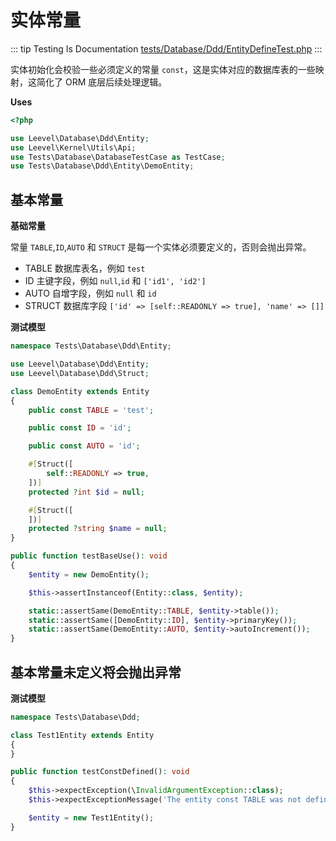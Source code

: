 # 实体常量

::: tip Testing Is Documentation
[tests/Database/Ddd/EntityDefineTest.php](https://github.com/hunzhiwange/framework/blob/master/tests/Database/Ddd/EntityDefineTest.php)
:::

实体初始化会校验一些必须定义的常量 `const`，这是实体对应的数据库表的一些映射，这简化了 ORM 底层后续处理逻辑。

**Uses**

``` php
<?php

use Leevel\Database\Ddd\Entity;
use Leevel\Kernel\Utils\Api;
use Tests\Database\DatabaseTestCase as TestCase;
use Tests\Database\Ddd\Entity\DemoEntity;
```

## 基本常量

**基础常量**

常量 `TABLE`,`ID`,`AUTO` 和 `STRUCT` 是每一个实体必须要定义的，否则会抛出异常。

 * TABLE 数据库表名，例如 `test`
 * ID 主键字段，例如 `null`,`id` 和 `['id1', 'id2']`
 * AUTO 自增字段，例如 `null` 和 `id`
 * STRUCT 数据库字段 `['id' => [self::READONLY => true], 'name' => []]`

**测试模型**

``` php
namespace Tests\Database\Ddd\Entity;

use Leevel\Database\Ddd\Entity;
use Leevel\Database\Ddd\Struct;

class DemoEntity extends Entity
{
    public const TABLE = 'test';

    public const ID = 'id';

    public const AUTO = 'id';

    #[Struct([
        self::READONLY => true,
    ])]
    protected ?int $id = null;

    #[Struct([
    ])]
    protected ?string $name = null;
}
```

``` php
public function testBaseUse(): void
{
    $entity = new DemoEntity();

    $this->assertInstanceof(Entity::class, $entity);

    static::assertSame(DemoEntity::TABLE, $entity->table());
    static::assertSame([DemoEntity::ID], $entity->primaryKey());
    static::assertSame(DemoEntity::AUTO, $entity->autoIncrement());
}
```

## 基本常量未定义将会抛出异常

**测试模型**

``` php
namespace Tests\Database\Ddd;

class Test1Entity extends Entity
{
}
```

``` php
public function testConstDefined(): void
{
    $this->expectException(\InvalidArgumentException::class);
    $this->expectExceptionMessage('The entity const TABLE was not defined.');

    $entity = new Test1Entity();
}
```